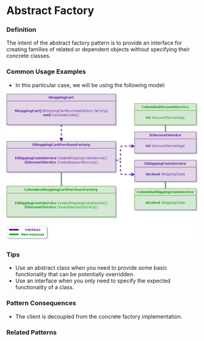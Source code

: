 # Abstract Factory
### Definition
The intent of the abstract factory pattern is to provide an interface for creating
families of related or dependent objects without specifying their concrete classes.
### Common Usage Examples
- In this particular case, we will be using the following model:

![image](./assets/DiscountServiceAbstractFactory.png)


### Tips
- Use an abstract class when you need to provide some basic functionality that can
be potentially overridden.
- Use an interface when you only need to specify the expected functionality of a
class.
### Pattern Consequences
- The client is decoupled from the concrete factory implementation.
### Related Patterns